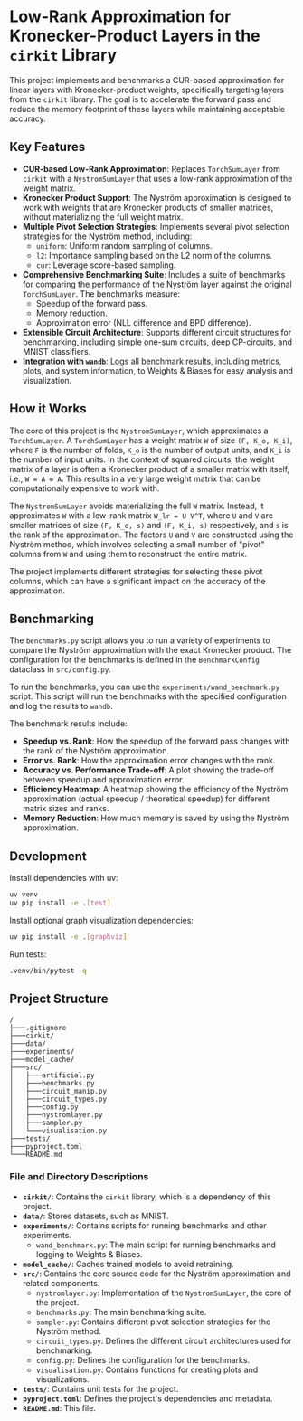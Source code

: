 # Low-Rank Approximation for Kronecker-Product Layers in the `cirkit` Library

This project implements and benchmarks a CUR-based approximation for linear layers with Kronecker-product weights, specifically targeting layers from the `cirkit` library. The goal is to accelerate the forward pass and reduce the memory footprint of these layers while maintaining acceptable accuracy.

## Key Features

*   **CUR-based Low-Rank Approximation**: Replaces `TorchSumLayer` from `cirkit` with a `NystromSumLayer` that uses a low-rank approximation of the weight matrix.
*   **Kronecker Product Support**: The Nyström approximation is designed to work with weights that are Kronecker products of smaller matrices, without materializing the full weight matrix.
*   **Multiple Pivot Selection Strategies**: Implements several pivot selection strategies for the Nyström method, including:
    *   `uniform`: Uniform random sampling of columns.
    *   `l2`: Importance sampling based on the L2 norm of the columns.
    *   `cur`: Leverage score-based sampling.
*   **Comprehensive Benchmarking Suite**: Includes a suite of benchmarks for comparing the performance of the Nyström layer against the original `TorchSumLayer`. The benchmarks measure:
    *   Speedup of the forward pass.
    *   Memory reduction.
    *   Approximation error (NLL difference and BPD difference).
*   **Extensible Circuit Architecture**: Supports different circuit structures for benchmarking, including simple one-sum circuits, deep CP-circuits, and MNIST classifiers.
*   **Integration with `wandb`**: Logs all benchmark results, including metrics, plots, and system information, to Weights & Biases for easy analysis and visualization.

## How it Works

The core of this project is the `NystromSumLayer`, which approximates a `TorchSumLayer`. A `TorchSumLayer` has a weight matrix `W` of size `(F, K_o, K_i)`, where `F` is the number of folds, `K_o` is the number of output units, and `K_i` is the number of input units. In the context of squared circuits, the weight matrix of a layer is often a Kronecker product of a smaller matrix with itself, i.e., `W = A ⊗ A`. This results in a very large weight matrix that can be computationally expensive to work with.

The `NystromSumLayer` avoids materializing the full `W` matrix. Instead, it approximates `W` with a low-rank matrix `W_lr = U V^T`, where `U` and `V` are smaller matrices of size `(F, K_o, s)` and `(F, K_i, s)` respectively, and `s` is the rank of the approximation. The factors `U` and `V` are constructed using the Nyström method, which involves selecting a small number of "pivot" columns from `W` and using them to reconstruct the entire matrix.

The project implements different strategies for selecting these pivot columns, which can have a significant impact on the accuracy of the approximation.

## Benchmarking

The `benchmarks.py` script allows you to run a variety of experiments to compare the Nyström approximation with the exact Kronecker product. The configuration for the benchmarks is defined in the `BenchmarkConfig` dataclass in `src/config.py`.

To run the benchmarks, you can use the `experiments/wand_benchmark.py` script. This script will run the benchmarks with the specified configuration and log the results to `wandb`.

The benchmark results include:

*   **Speedup vs. Rank**: How the speedup of the forward pass changes with the rank of the Nyström approximation.
*   **Error vs. Rank**: How the approximation error changes with the rank.
*   **Accuracy vs. Performance Trade-off**: A plot showing the trade-off between speedup and approximation error.
*   **Efficiency Heatmap**: A heatmap showing the efficiency of the Nyström approximation (actual speedup / theoretical speedup) for different matrix sizes and ranks.
*   **Memory Reduction**: How much memory is saved by using the Nyström approximation.

## Development

Install dependencies with uv:

```bash
uv venv
uv pip install -e .[test]
```

Install optional graph visualization dependencies:

```bash
uv pip install -e .[graphviz]
```

Run tests:

```bash
.venv/bin/pytest -q
```

## Project Structure

```
/
├───.gitignore
├───cirkit/
├───data/
├───experiments/
├───model_cache/
├───src/
│   ├───artificial.py
│   ├───benchmarks.py
│   ├───circuit_manip.py
│   ├───circuit_types.py
│   ├───config.py
│   ├───nystromlayer.py
│   ├───sampler.py
│   └───visualisation.py
├───tests/
├───pyproject.toml
└───README.md
```

### File and Directory Descriptions

*   **`cirkit/`**: Contains the `cirkit` library, which is a dependency of this project.
*   **`data/`**: Stores datasets, such as MNIST.
*   **`experiments/`**: Contains scripts for running benchmarks and other experiments.
    *   `wand_benchmark.py`: The main script for running benchmarks and logging to Weights & Biases.
*   **`model_cache/`**: Caches trained models to avoid retraining.
*   **`src/`**: Contains the core source code for the Nyström approximation and related components.
    *   `nystromlayer.py`: Implementation of the `NystromSumLayer`, the core of the project.
    *   `benchmarks.py`: The main benchmarking suite.
    *   `sampler.py`: Contains different pivot selection strategies for the Nyström method.
    *   `circuit_types.py`: Defines the different circuit architectures used for benchmarking.
    *   `config.py`: Defines the configuration for the benchmarks.
    *   `visualisation.py`: Contains functions for creating plots and visualizations.
*   **`tests/`**: Contains unit tests for the project.
*   **`pyproject.toml`**: Defines the project's dependencies and metadata.
*   **`README.md`**: This file.
